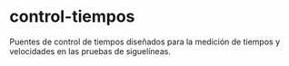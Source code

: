 # control-tiempos
Puentes de control de tiempos  diseñados para la medición de tiempos y velocidades en las pruebas de siguelíneas.
